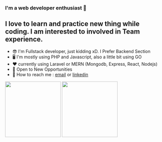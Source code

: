 ### I'm a web developer enthusiast 🙌
## I love to learn and practice new thing while coding. I am interested to involved in Team experience.

- :sunglasses: I'm Fullstack developer, just kidding xD. I Prefer Backend Section
- :desktop_computer: I'm mostly using PHP and Javascript, also a little bit using GO
- :hearts: currently using Laravel or MERN (Mongodb, Express, React, Nodejs)
- :star2: Open to New Opportunities
- :call_me_hand: How to reach me : [email](mailto:wahyuajisulaiman@gmail.com) or [linkedin](https://www.linkedin.com/in/welvim/)

<p float="left">
  <img align="center" src="https://github-readme-stats.vercel.app/api?username=claytten&theme=gruvbox&show_icons=true" height=180px />
  <img align="center" src="https://github-readme-stats.vercel.app/api/top-langs/?username=claytten&hide=css,html&layout=compact&theme=gruvbox" height=180px />
</p>
